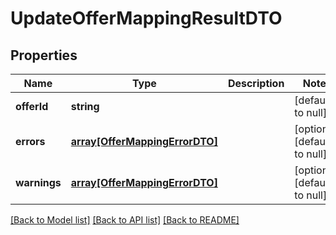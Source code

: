 # UpdateOfferMappingResultDTO

## Properties
Name | Type | Description | Notes
------------ | ------------- | ------------- | -------------
**offerId** | **string** |  | [default to null]
**errors** | [**array[OfferMappingErrorDTO]**](OfferMappingErrorDTO.md) |  | [optional] [default to null]
**warnings** | [**array[OfferMappingErrorDTO]**](OfferMappingErrorDTO.md) |  | [optional] [default to null]

[[Back to Model list]](../README.md#documentation-for-models) [[Back to API list]](../README.md#documentation-for-api-endpoints) [[Back to README]](../README.md)


